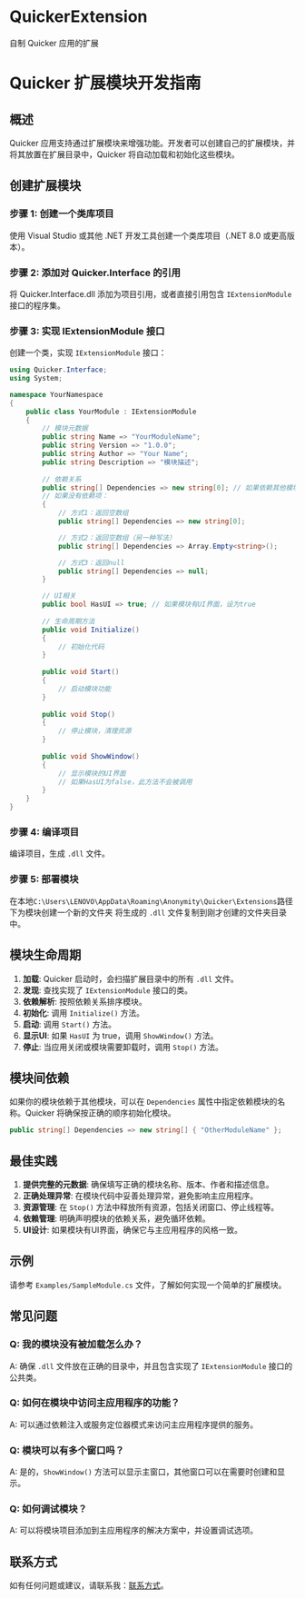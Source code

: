 # QuickerExtension

自制 Quicker 应用的扩展

# Quicker 扩展模块开发指南

## 概述

Quicker 应用支持通过扩展模块来增强功能。开发者可以创建自己的扩展模块，并将其放置在扩展目录中，Quicker 将自动加载和初始化这些模块。

## 创建扩展模块

### 步骤 1: 创建一个类库项目

使用 Visual Studio 或其他 .NET 开发工具创建一个类库项目（.NET 8.0 或更高版本）。

### 步骤 2: 添加对 Quicker.Interface 的引用

将 Quicker.Interface.dll 添加为项目引用，或者直接引用包含 `IExtensionModule` 接口的程序集。

### 步骤 3: 实现 IExtensionModule 接口

创建一个类，实现 `IExtensionModule` 接口：

```csharp
using Quicker.Interface;
using System;

namespace YourNamespace
{
    public class YourModule : IExtensionModule
    {
        // 模块元数据
        public string Name => "YourModuleName";
        public string Version => "1.0.0";
        public string Author => "Your Name";
        public string Description => "模块描述";
        
        // 依赖关系
        public string[] Dependencies => new string[0]; // 如果依赖其他模块，在这里指定
        // 如果没有依赖项：
        {
            // 方式1：返回空数组
            public string[] Dependencies => new string[0];

            // 方式2：返回空数组（另一种写法）
            public string[] Dependencies => Array.Empty<string>();

            // 方式3：返回null
            public string[] Dependencies => null;
        }

        // UI相关
        public bool HasUI => true; // 如果模块有UI界面，设为true
        
        // 生命周期方法
        public void Initialize()
        {
            // 初始化代码
        }
        
        public void Start()
        {
            // 启动模块功能
        }
        
        public void Stop()
        {
            // 停止模块，清理资源
        }
        
        public void ShowWindow()
        {
            // 显示模块的UI界面
            // 如果HasUI为false，此方法不会被调用
        }
    }
}
```

### 步骤 4: 编译项目

编译项目，生成 `.dll` 文件。

### 步骤 5: 部署模块
在本地`C:\Users\LENOVO\AppData\Roaming\Anonymity\Quicker\Extensions`路径下为模块创建一个新的文件夹
将生成的 `.dll` 文件复制到刚才创建的文件夹目录中。

## 模块生命周期

1. **加载**: Quicker 启动时，会扫描扩展目录中的所有 `.dll` 文件。
2. **发现**: 查找实现了 `IExtensionModule` 接口的类。
3. **依赖解析**: 按照依赖关系排序模块。
4. **初始化**: 调用 `Initialize()` 方法。
5. **启动**: 调用 `Start()` 方法。
6. **显示UI**: 如果 `HasUI` 为 true，调用 `ShowWindow()` 方法。
7. **停止**: 当应用关闭或模块需要卸载时，调用 `Stop()` 方法。

## 模块间依赖

如果你的模块依赖于其他模块，可以在 `Dependencies` 属性中指定依赖模块的名称。Quicker 将确保按正确的顺序初始化模块。

```csharp
public string[] Dependencies => new string[] { "OtherModuleName" };
```

## 最佳实践

1. **提供完整的元数据**: 确保填写正确的模块名称、版本、作者和描述信息。
2. **正确处理异常**: 在模块代码中妥善处理异常，避免影响主应用程序。
3. **资源管理**: 在 `Stop()` 方法中释放所有资源，包括关闭窗口、停止线程等。
4. **依赖管理**: 明确声明模块的依赖关系，避免循环依赖。
5. **UI设计**: 如果模块有UI界面，确保它与主应用程序的风格一致。

## 示例

请参考 `Examples/SampleModule.cs` 文件，了解如何实现一个简单的扩展模块。

## 常见问题

### Q: 我的模块没有被加载怎么办？
A: 确保 `.dll` 文件放在正确的目录中，并且包含实现了 `IExtensionModule` 接口的公共类。

### Q: 如何在模块中访问主应用程序的功能？
A: 可以通过依赖注入或服务定位器模式来访问主应用程序提供的服务。

### Q: 模块可以有多个窗口吗？
A: 是的，`ShowWindow()` 方法可以显示主窗口，其他窗口可以在需要时创建和显示。

### Q: 如何调试模块？
A: 可以将模块项目添加到主应用程序的解决方案中，并设置调试选项。

## 联系方式

如有任何问题或建议，请联系我：[联系方式](https://github.com/Anonymity3314 "访问作者主页")。